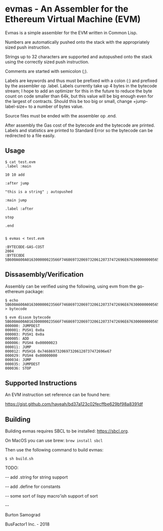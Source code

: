 evmas - An Assembler for the Ethereum Virtual Machine (EVM)
==

Evmas is a simple assembler for the EVM written in Common Lisp.

Numbers are automatically pushed onto the stack with the appropriately
sized push instruction.

Strings up to 32 characters are supported and autopushed onto the
stack using the correctly sized push instruction.

Comments are started with semicolon (;).

Labels are keywords and thus must be prefixed with a colon (:) and
prefixed by the assembler op .label.  Labels currently take up 4 bytes
in the bytecode stream; I hope to add an optimizer for this in the
future to reduce the byte count on code smaller than 64k, but this
value will be big enough even for the largest of contracts.  Should
this be too big or small, change +jump-label-size+ to a number of
bytes value.

Source files must be ended with the assembler op .end.

After assembly the Gas cost of the bytecode and the bytecode are
printed. Labels and statistics are printed to Standard Error so the
bytecode can be redirected to a file easily.

Usage
--

```
$ cat test.evm
.label :main

10 10 add

:after jump

"this is a string" ; autopushed

:main jump

.label :after

stop

.end


$ evmas < test.evm

:BYTECODE-GAS-COST 
2004 
:BYTECODE 
5B600A600A016300000023566F74686973206973206120737472696E676300000000565B00
```

Dissasembly/Verification
--

Assembly can be verified using the following, using evm from the go-ethereum package:

```
$ echo 5B600A600A016300000023566F74686973206973206120737472696E676300000000565B00 > bytecode

$ evm disasm bytecode
5B600A600A016300000023566F74686973206973206120737472696E676300000000565B00
000000: JUMPDEST
000001: PUSH1 0x0a
000003: PUSH1 0x0a
000005: ADD
000006: PUSH4 0x00000023
000011: JUMP
000012: PUSH16 0x74686973206973206120737472696e67
000029: PUSH4 0x00000000
000034: JUMP
000035: JUMPDEST
000036: STOP
```

Supported Instructions
--

An EVM instruction set reference can be found here:

https://gist.github.com/hayeah/bd37a123c02fecffbe629bf98a8391df


Building
--

Building evmas requires SBCL to be installed: https://sbcl.org.

On MacOS you can use brew: ```brew install sbcl```

Then use the following command to build evmas:	

```
$ sh build.sh
```

TODO:

-- add .string for string support

-- add .define for constants

-- some sort of lispy macro'ish support of sort

--

Burton Samograd

BusFactor1 Inc. - 2018
